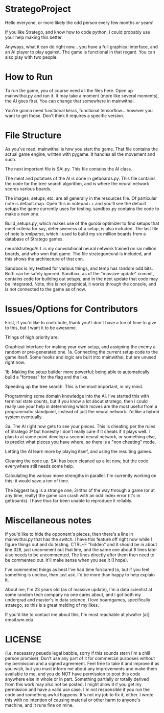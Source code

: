 # StrategoProject
Hello everyone, or more likely the odd person every few months or years!

If you like Stratego, and know how to code python, I could probably use your help making this better.

Anyways, what it can do right now... you have a full graphical interface, and an AI player to play against. The game is functional in that regard. You can also play with two people.

# How to Run
To run the game, you of course need all the files here. Open up mainwithai.py and run it. It may take a moment (more like several moments), the AI goes first. You can change that somewhere in mainwithai.

You're gonna need functional keras, functional tensorflow... however you want to get those. Don't think it requires a specific version.

# File Structure
As you've read, mainwithai is how you start the game. That file contains the actual game engine, written with pygame. It handles all the movement and such.

The next important file is SAI.py. This file contains the AI class.

The meat and potatoes of the AI is done in getboards.py. This file contains the code for the tree search algorithm, and is where the neural network scores various boards.

The images, setups, etc. are all generally in the resources file. Of particular note is default.map. Open this in notepad++ and you'll see the default setups the game currently uses for testing. sandbox.py contains the code to make a new one.

Build_setups.py, which makes use of the gurobi optimizer to find setups that meet criteria for say, defensiveness of a setup, is also included. The last file of note is xmlparse, which I used to build my six million boards from a database of Stratego games.

neuralstrategoALL is my convolutional neural network trained on six million boards, and who won that game. The file strategoneural is included, and this shows the architecture of that cnn.

Sandbox is my testbed for various things, and temp has random odd bits. Both can be safely ignored. Sandbox, as of the "massive update" commit, contains code for building out setups, and in the next update that code may be integrated. Note, this is not graphical, it works through the console, and is not connected to the game as of now.

# Issues/Options for Contributors
First, if you'd like to contribute, thank you! I don't have a ton of time to give to this, but I want it to be awesome.

Things of high priority are:

Graphical interface for making your own setup, and assigning the enemy a random or pre-generated one.
1a. Connecting the current setup code to the game itself. Some hooks and logic are built into mainwithai, but are unused right now.

1b. Making the setup builder more powerful; being able to automatically build a "fortress" for the flag and the like.

Speeding up the tree search. This is the most important, in my mind.

Programming some domain knowledge into the AI. I've started this with terminal state counts, but if you know a lot about stratego, then I could really use your help in determining which moves are the most useful from a programmatic standpoint, instead of just the neural network. I'd like a hybrid system eventually.

3a. The AI right now gets to see your pieces. This is cheating per the rules of Stratego :P but honestly I don't really care if it cheats if it plays well. I plan to at some point develop a second neural network, or something else, to predict what pieces you have where, so there is a "non cheating" mode.

Letting the AI learn more by playing itself, and using the resulting games.

Cleaning the code up. SAI has been cleaned up a lot now, but the code everywhere still needs some help.

Calculating the various move strengths in parallel. I'm currently working on this; it would save a ton of time.

The biggest bug is a strange one; 3/4ths of the way through a game (or at any time, really) the game can crash with an odd index error (it's in getboards). I have thus far been unable to reproduce it reliably.

# Miscellaneous notes
If you'd like to hide the opponent's pieces, then there's a line in mainwithai.py that has the switch. I have this feature off right now while I figure things out and do testing. CTRL+F "hidden" and it should be in about line 328, just uncomment out that line, and the same one about 9 lines later also needs to be uncommented. The lines directly after them then need to be commented out. It'll make sense when you see it (I hope).

I've commented things as best I've had time for/cared to, but if you feel something is unclear, then just ask. I'd be more than happy to help explain it.

About me, I'm 23 years old (as of massive update), I'm a data scientist at some random tech company no one cares about, and I got both my undergrad and master's in data science. I love boardgames, specifically stratego, so this is a great melding of my likes.

If you'd like to contact me about this, I'm most reachable at ylwaller [at] email.wm.edu

 # LICENSE 
(i.e. necessary psuedo legal babble, sorry if this sounds stern I'm a chill person promise): Don't use any part of it for commercial purposes without my permission and a signed agreement. Feel free to take it and improve it as you wish, but you must inform me about any improvements and make them available to me, and you do NOT have permission to post this code anywhere else in whole or in part. Something partially or totally derived from this work may also not be posted. I might allow it if you get my permission and have a valid use case. I'm not responsible if you run the code and something awful happens. It's not my job to fix it, either. I wrote this with no intention of causing material or other harm to anyone's machine, and it runs fine on mine.
